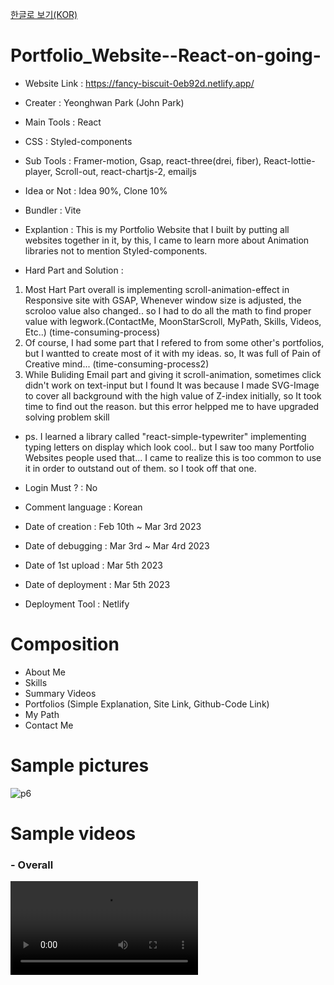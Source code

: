 <a href="README_KOR.md">한글로 보기(KOR)</a>

# Portfolio_Website--React-on-going-
- Website Link : https://fancy-biscuit-0eb92d.netlify.app/

- Creater : Yeonghwan Park (John Park)
- Main Tools : React
- CSS : Styled-components
- Sub Tools : Framer-motion, Gsap, react-three(drei, fiber), React-lottie-player, Scroll-out, react-chartjs-2, emailjs
- Idea or Not : Idea 90%, Clone 10%
- Bundler : Vite
- Explantion : This is my Portfolio Website that I built by putting all websites together in it,
by this, I came to learn more about Animation libraries not to mention Styled-components.

- Hard Part and Solution :
1. Most Hart Part overall is implementing scroll-animation-effect in Responsive site with GSAP, Whenever window size is adjusted, the scroloo value also changed.. so I had to do all the math to find proper value with legwork.(ContactMe, MoonStarScroll, MyPath, Skills, Videos, Etc..) (time-consuming-process)
2. Of course, I had some part that I refered to from some other's portfolios, but I wantted to create most of it with my ideas. so, It was full of Pain of Creative mind... (time-consuming-process2)
3. While Buliding Email part and giving it scroll-animation, sometimes click didn't work on text-input but I found It was because I made SVG-Image to cover all background with the high value of Z-index initially, so It took time to find out the reason. but this error helpped me to have upgraded solving problem skill

- ps. I learned a library called "react-simple-typewriter" implementing typing letters on display which look cool.. but I saw too many Portfolio Websites people used that... I came to realize this is too common to use it in order to outstand out of them. so I took off that one.

- Login Must ? : No

- Comment language : Korean

- Date of creation : Feb 10th ~ Mar 3rd 2023
- Date of debugging : Mar 3rd ~ Mar 4rd 2023
- Date of 1st upload : Mar 5th 2023
- Date of deployment : Mar 5th 2023
- Deployment Tool : Netlify

# Composition
- About Me
- Skills
- Summary Videos
- Portfolios (Simple Explanation, Site Link, Github-Code Link)
- My Path
- Contact Me

# Sample pictures
![p6](https://user-images.githubusercontent.com/106279616/222976680-c2526718-53ef-473d-91e0-9bb7c46f5961.png)

# Sample videos
<h3>- Overall</h3>
<video src="https://user-images.githubusercontent.com/106279616/222980689-06d07036-9ada-4d2a-8b0c-a8d49f10761b.mp4"></video>

